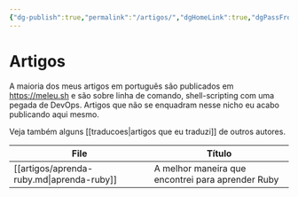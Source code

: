 ```yaml
---
{"dg-publish":true,"permalink":"/artigos/","dgHomeLink":true,"dgPassFrontmatter":false,"dgShowBacklinks":true,"dgShowLocalGraph":false}
---
```


# Artigos

A maioria dos meus artigos em português são publicados em <https://meleu.sh> e são sobre linha de comando, shell-scripting com uma pegada de DevOps. Artigos que não se enquadram nesse nicho eu acabo publicando aqui mesmo.

Veja também alguns [[traducoes|artigos que eu traduzi]] de outros autores.


| File                                      | Título                                            |
| ----------------------------------------- | ------------------------------------------------- |
| [[artigos/aprenda-ruby.md\|aprenda-ruby]] | A melhor maneira que encontrei para aprender Ruby |


